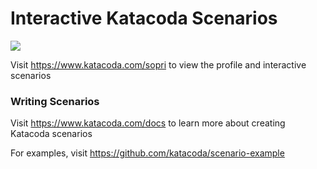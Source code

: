 # Interactive Katacoda Scenarios

[![](http://shields.katacoda.com/katacoda/sopri/count.svg)](https://www.katacoda.com/sopri "Get your profile on Katacoda.com")

Visit https://www.katacoda.com/sopri to view the profile and interactive scenarios

### Writing Scenarios
Visit https://www.katacoda.com/docs to learn more about creating Katacoda scenarios

For examples, visit https://github.com/katacoda/scenario-example
